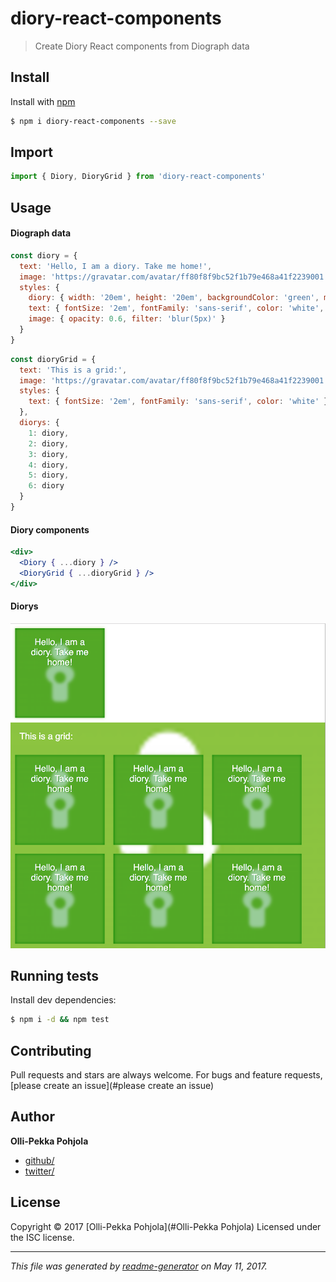 # diory-react-components

> Create Diory React components from Diograph data

## Install

Install with [npm](https://www.npmjs.com/)

```sh
$ npm i diory-react-components --save
```

## Import

```js
import { Diory, DioryGrid } from 'diory-react-components'

```

## Usage

#### Diograph data
```js
const diory = {
  text: 'Hello, I am a diory. Take me home!',
  image: 'https://gravatar.com/avatar/ff80f8f9bc52f1b79e468a41f2239001',
  styles: {
    diory: { width: '20em', height: '20em', backgroundColor: 'green', margin: '5em auto' },
    text: { fontSize: '2em', fontFamily: 'sans-serif', color: 'white', textAlign: 'center', textShadow: '1px 1px green' },
    image: { opacity: 0.6, filter: 'blur(5px)' }
  }
}
```
```js
const dioryGrid = {
  text: 'This is a grid:',
  image: 'https://gravatar.com/avatar/ff80f8f9bc52f1b79e468a41f2239001',
  styles: {
    text: { fontSize: '2em', fontFamily: 'sans-serif', color: 'white' }
  },
  diorys: {
    1: diory,
    2: diory,
    3: diory,
    4: diory,
    5: diory,
    6: diory
  }
}
```

#### Diory components
```jsx
<div>
  <Diory { ...diory } />
  <DioryGrid { ...dioryGrid } />
</div>
```
#### Diorys

![alt text](https://github.com/DioryMe/diory-react-components/blob/master/example/diory-example.png)


## Running tests

Install dev dependencies:

```sh
$ npm i -d && npm test
```

## Contributing

Pull requests and stars are always welcome. For bugs and feature requests, [please create an issue](#please create an issue)

## Author

**Olli-Pekka Pohjola**

* [github/](https://github.com/)
* [twitter/](http://twitter.com/)

## License

Copyright © 2017 [Olli-Pekka Pohjola](#Olli-Pekka Pohjola)
Licensed under the ISC license.

***

_This file was generated by [readme-generator](https://github.com/jonschlinkert/readme-generator) on May 11, 2017._
